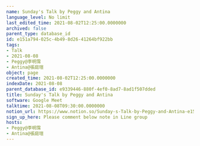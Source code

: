 ```yaml
---
name: Sunday's Talk by Peggy and Antina
language_level: No limit
last_edited_time: 2021-08-02T12:25:00.0000000
archived: false
parent_type: database_id
id: e151a794-025c-4b49-8d26-41264bf922bb
tags:
- Talk
- 2021-08-08
- Peggy@李明霈
- Antina@張庭瑄
object: page
created_time: 2021-08-02T12:25:00.0000000
indexDate: 2021-08-08
parent_database_id: e9339446-880f-4ef0-8ad7-8ad1f507dded
title: Sunday's Talk by Peggy and Antina
software: Google Meet
talktime: 2021-08-08T09:30:00.0000000
notion_url: https://www.notion.so/Sunday-s-Talk-by-Peggy-and-Antina-e151a794025c4b498d2641264bf922bb
sign_up_here: Please comment below note in Line group
hosts:
- Peggy@李明霈
- Antina@張庭瑄
---
```







